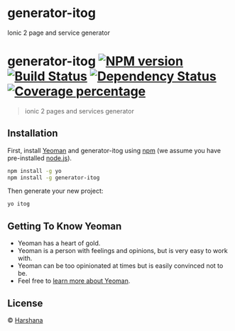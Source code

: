 # generator-itog
Ionic 2 page and service generator
# generator-itog [![NPM version][npm-image]][npm-url] [![Build Status][travis-image]][travis-url] [![Dependency Status][daviddm-image]][daviddm-url] [![Coverage percentage][coveralls-image]][coveralls-url]
> ionic 2 pages and services generator

## Installation

First, install [Yeoman](http://yeoman.io) and generator-itog using [npm](https://www.npmjs.com/) (we assume you have pre-installed [node.js](https://nodejs.org/)).

```bash
npm install -g yo
npm install -g generator-itog
```

Then generate your new project:

```bash
yo itog
```

## Getting To Know Yeoman

 * Yeoman has a heart of gold.
 * Yeoman is a person with feelings and opinions, but is very easy to work with.
 * Yeoman can be too opinionated at times but is easily convinced not to be.
 * Feel free to [learn more about Yeoman](http://yeoman.io/).

## License

 © [Harshana](www.freethemalloc.com)


[npm-image]: https://badge.fury.io/js/generator-itog.svg
[npm-url]: https://npmjs.org/package/generator-itog
[travis-image]: https://travis-ci.org/hs71122/generator-itog.svg?branch=master
[travis-url]: https://travis-ci.org/hs71122/generator-itog
[daviddm-image]: https://david-dm.org/hs71122/generator-itog.svg?theme=shields.io
[daviddm-url]: https://david-dm.org/hs71122/generator-itog
[coveralls-image]: https://coveralls.io/repos/hs71122/generator-itog/badge.svg
[coveralls-url]: https://coveralls.io/r/hs71122/generator-itog
